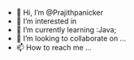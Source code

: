 - 👋 Hi, I’m @Prajithpanicker
- 👀 I’m interested in 
- 🌱 I’m currently learning :Java;
- 💞️ I’m looking to collaborate on ...
- 📫 How to reach me ...

